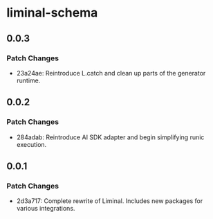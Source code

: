 # liminal-schema

## 0.0.3

### Patch Changes

- 23a24ae: Reintroduce L.catch and clean up parts of the generator runtime.

## 0.0.2

### Patch Changes

- 284adab: Reintroduce AI SDK adapter and begin simplifying runic execution.

## 0.0.1

### Patch Changes

- 2d3a717: Complete rewrite of Liminal. Includes new packages for various integrations.

